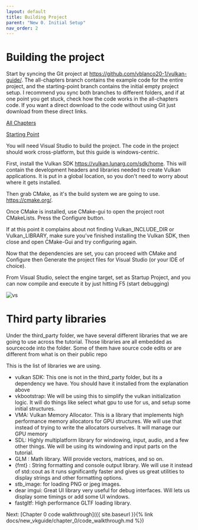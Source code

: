 ```yaml
---
layout: default
title: Building Project
parent: "New 0. Initial Setup"
nav_order: 2
---
```


# Building the project

Start by syncing the Git project at <https://github.com/vblanco20-1/vulkan-guide/>.
The all-chapters branch contains the example code for the entire project, and the starting-point branch contains the initial empty project setup. I recommend you sync both branches to different folders, and if at one point you get stuck, check how the code works in the all-chapters code.
If you want a direct download to the code without using Git just download from these direct links. 

[All Chapters](https://github.com/vblanco20-1/vulkan-guide/archive/all-chapters-1.3-wip.zip)

[Starting Point](https://github.com/vblanco20-1/vulkan-guide/archive/starting-point-2.zip)


You will need Visual Studio to build the project. The code in the project should work cross-platform, but this guide is windows-centric.

First, install the Vulkan SDK <https://vulkan.lunarg.com/sdk/home>. This will contain the development headers and libraries needed to create Vulkan applications. It is put in a global location, so you don't need to worry about where it gets installed.

Then grab CMake, as it's the build system we are going to use. <https://cmake.org/>.

Once CMake is installed, use CMake-gui to open the project root CMakeLists. Press the Configure button.

If at this point it complains about not finding Vulkan_INCLUDE_DIR or Vulkan_LIBRARY, make sure you've finished installing the Vulkan SDK, then close and open CMake-Gui and try configuring again. 

Now that the dependencies are set, you can proceed with CMake and Configure then Generate the project files for Visual Studio (or your IDE of choice). 

From Visual Studio, select the engine target, set as Startup Project, and you can now compile and execute it by just hitting F5 (start debugging)

![vs]({{site.baseurl}}/assets/images/vs_compile.png)

# Third party libraries
Under the third_party folder, we have several different libraries that we are going to use across the tutorial. Those libraries are all embedded as sourcecode into the folder. Some of them have source code edits or are different from what is on their public repo

This is the list of libraries we are using.

- vulkan SDK: This one is not in the third_party folder, but its a dependency we have. You should have it installed from the explanation above
- vkbootstrap: We will be using this to simplify the vulkan initialization logic. It will do things like select what gpu to use for us, and setup some initial structures.
- VMA: Vulkan Memory Allocator. This is a library that implements high performance memory allocators for GPU structures. We will use that instead of trying to write the allocators ourselves. It will manage our GPU memory
- SDL: Highly multiplatform library for windowing, input, audio, and a few other things. We will be using its windowing and input parts on the tutorial.
- GLM : Math library. Will provide vectors, matrices, and so on.
- {fmt} : String formatting and console output library. We will use it instead of std::cout as it runs significantly faster and gives us great utilities to display strings and other formatting options.
- stb_image: for loading PNG or jpeg images.
- dear imgui: Great UI library very useful for debug interfaces. Will lets us display some timings or add some UI windows.
- fastgltf: High performance GLTF loading library. 



Next: [Chapter 0 code walkthrough]({{ site.baseurl }}{% link docs/new_vkguide/chapter_0/code_walkthrough.md %})
